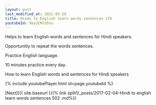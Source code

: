 ```yaml
---
layout: post
last_modified_at: 2021-03-29
title: Hindi to English learn words sentences 276 
youtubeId: 9oyJCMln5ns
---
```

 
 
Helps to learn English words and sentences for Hindi speakers.

Opportunitiy to repeat the words sentences. 

Practice English language. 
 
10 minutes practice every day. 
 
How to learn English words and sentences for Hindi speakers 
 
{% include youtubePlayer.html id=page.youtubeId %}
 
 
[Next]({{ site.baseurl }}{% link  split1/_posts/2017-02-04-Hindi to english learn words sentences 502 .md%})
 
